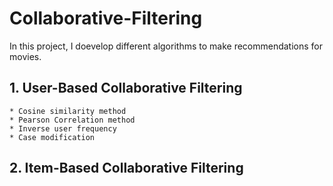 # Collaborative-Filtering
In this project, I doevelop different algorithms to make recommendations for movies.
## 1. User-Based Collaborative Filtering
    * Cosine similarity method
    * Pearson Correlation method
    * Inverse user frequency
    * Case modification
## 2. Item-Based Collaborative Filtering
